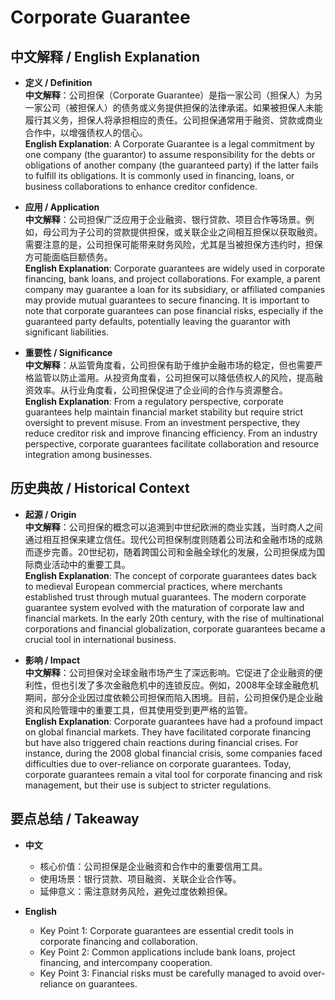 # Corporate Guarantee

## 中文解释 / English Explanation

* **定义 / Definition**  
  **中文解释**：公司担保（Corporate Guarantee）是指一家公司（担保人）为另一家公司（被担保人）的债务或义务提供担保的法律承诺。如果被担保人未能履行其义务，担保人将承担相应的责任。公司担保通常用于融资、贷款或商业合作中，以增强债权人的信心。  
  **English Explanation**: A Corporate Guarantee is a legal commitment by one company (the guarantor) to assume responsibility for the debts or obligations of another company (the guaranteed party) if the latter fails to fulfill its obligations. It is commonly used in financing, loans, or business collaborations to enhance creditor confidence.

* **应用 / Application**  
  **中文解释**：公司担保广泛应用于企业融资、银行贷款、项目合作等场景。例如，母公司为子公司的贷款提供担保，或关联企业之间相互担保以获取融资。需要注意的是，公司担保可能带来财务风险，尤其是当被担保方违约时，担保方可能面临巨额债务。  
  **English Explanation**: Corporate guarantees are widely used in corporate financing, bank loans, and project collaborations. For example, a parent company may guarantee a loan for its subsidiary, or affiliated companies may provide mutual guarantees to secure financing. It is important to note that corporate guarantees can pose financial risks, especially if the guaranteed party defaults, potentially leaving the guarantor with significant liabilities.

* **重要性 / Significance**  
  **中文解释**：从监管角度看，公司担保有助于维护金融市场的稳定，但也需要严格监管以防止滥用。从投资角度看，公司担保可以降低债权人的风险，提高融资效率。从行业角度看，公司担保促进了企业间的合作与资源整合。  
  **English Explanation**: From a regulatory perspective, corporate guarantees help maintain financial market stability but require strict oversight to prevent misuse. From an investment perspective, they reduce creditor risk and improve financing efficiency. From an industry perspective, corporate guarantees facilitate collaboration and resource integration among businesses.

## 历史典故 / Historical Context

* **起源 / Origin**  
  **中文解释**：公司担保的概念可以追溯到中世纪欧洲的商业实践，当时商人之间通过相互担保来建立信任。现代公司担保制度则随着公司法和金融市场的成熟而逐步完善。20世纪初，随着跨国公司和金融全球化的发展，公司担保成为国际商业活动中的重要工具。  
  **English Explanation**: The concept of corporate guarantees dates back to medieval European commercial practices, where merchants established trust through mutual guarantees. The modern corporate guarantee system evolved with the maturation of corporate law and financial markets. In the early 20th century, with the rise of multinational corporations and financial globalization, corporate guarantees became a crucial tool in international business.

* **影响 / Impact**  
  **中文解释**：公司担保对全球金融市场产生了深远影响。它促进了企业融资的便利性，但也引发了多次金融危机中的连锁反应。例如，2008年全球金融危机期间，部分企业因过度依赖公司担保而陷入困境。目前，公司担保仍是企业融资和风险管理中的重要工具，但其使用受到更严格的监管。  
  **English Explanation**: Corporate guarantees have had a profound impact on global financial markets. They have facilitated corporate financing but have also triggered chain reactions during financial crises. For instance, during the 2008 global financial crisis, some companies faced difficulties due to over-reliance on corporate guarantees. Today, corporate guarantees remain a vital tool for corporate financing and risk management, but their use is subject to stricter regulations.

## 要点总结 / Takeaway

* **中文**  
  - 核心价值：公司担保是企业融资和合作中的重要信用工具。  
  - 使用场景：银行贷款、项目融资、关联企业合作等。  
  - 延伸意义：需注意财务风险，避免过度依赖担保。

* **English**  
  - Key Point 1: Corporate guarantees are essential credit tools in corporate financing and collaboration.  
  - Key Point 2: Common applications include bank loans, project financing, and intercompany cooperation.  
  - Key Point 3: Financial risks must be carefully managed to avoid over-reliance on guarantees.